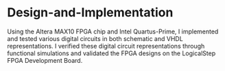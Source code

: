 # Design-and-Implementation
Using the Altera MAX10 FPGA chip and Intel Quartus-Prime, I implemented and tested various digital circuits in both schematic and VHDL representations. I verified these digital circuit representations through functional simulations and validated the FPGA designs on the LogicalStep FPGA Development Board.
